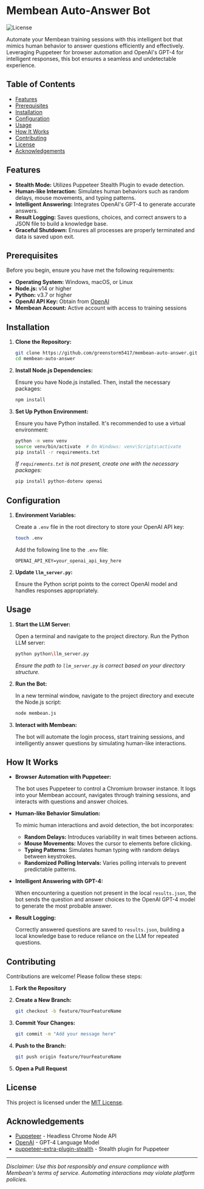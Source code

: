 
# Membean Auto-Answer Bot

![License](https://img.shields.io/badge/license-MIT-blue.svg)

Automate your Membean training sessions with this intelligent bot that mimics human behavior to answer questions efficiently and effectively. Leveraging Puppeteer for browser automation and OpenAI's GPT-4 for intelligent responses, this bot ensures a seamless and undetectable experience.

## Table of Contents

- [Features](#features)
- [Prerequisites](#prerequisites)
- [Installation](#installation)
- [Configuration](#configuration)
- [Usage](#usage)
- [How It Works](#how-it-works)
- [Contributing](#contributing)
- [License](#license)
- [Acknowledgements](#acknowledgements)

## Features

- **Stealth Mode:** Utilizes Puppeteer Stealth Plugin to evade detection.
- **Human-like Interaction:** Simulates human behaviors such as random delays, mouse movements, and typing patterns.
- **Intelligent Answering:** Integrates OpenAI's GPT-4 to generate accurate answers.
- **Result Logging:** Saves questions, choices, and correct answers to a JSON file to build a knowledge base.
- **Graceful Shutdown:** Ensures all processes are properly terminated and data is saved upon exit.

## Prerequisites

Before you begin, ensure you have met the following requirements:

- **Operating System:** Windows, macOS, or Linux
- **Node.js:** v14 or higher
- **Python:** v3.7 or higher
- **OpenAI API Key:** Obtain from [OpenAI](https://platform.openai.com/account/api-keys)
- **Membean Account:** Active account with access to training sessions

## Installation

1. **Clone the Repository:**

   ```bash
   git clone https://github.com/greenstorm5417/membean-auto-answer.git
   cd membean-auto-answer
   ```

2. **Install Node.js Dependencies:**

   Ensure you have Node.js installed. Then, install the necessary packages:

   ```bash
   npm install
   ```

3. **Set Up Python Environment:**

   Ensure you have Python installed. It's recommended to use a virtual environment:

   ```bash
   python -m venv venv
   source venv/bin/activate  # On Windows: venv\Scripts\activate
   pip install -r requirements.txt
   ```

   *If `requirements.txt` is not present, create one with the necessary packages:*

   ```bash
   pip install python-dotenv openai
   ```

## Configuration

1. **Environment Variables:**

   Create a `.env` file in the root directory to store your OpenAI API key:

   ```bash
   touch .env
   ```

   Add the following line to the `.env` file:

   ```env
   OPENAI_API_KEY=your_openai_api_key_here
   ```

2. **Update `llm_server.py`:**

   Ensure the Python script points to the correct OpenAI model and handles responses appropriately.

## Usage

1. **Start the LLM Server:**

   Open a terminal and navigate to the project directory. Run the Python LLM server:

   ```bash
   python python\llm_server.py
   ```

   *Ensure the path to `llm_server.py` is correct based on your directory structure.*

2. **Run the Bot:**

   In a new terminal window, navigate to the project directory and execute the Node.js script:

   ```bash
   node membean.js
   ```

3. **Interact with Membean:**

   The bot will automate the login process, start training sessions, and intelligently answer questions by simulating human-like interactions.

## How It Works

- **Browser Automation with Puppeteer:**
  
  The bot uses Puppeteer to control a Chromium browser instance. It logs into your Membean account, navigates through training sessions, and interacts with questions and answer choices.

- **Human-like Behavior Simulation:**
  
  To mimic human interactions and avoid detection, the bot incorporates:
  
  - **Random Delays:** Introduces variability in wait times between actions.
  - **Mouse Movements:** Moves the cursor to elements before clicking.
  - **Typing Patterns:** Simulates human typing with random delays between keystrokes.
  - **Randomized Polling Intervals:** Varies polling intervals to prevent predictable patterns.

- **Intelligent Answering with GPT-4:**
  
  When encountering a question not present in the local `results.json`, the bot sends the question and answer choices to the OpenAI GPT-4 model to generate the most probable answer.

- **Result Logging:**
  
  Correctly answered questions are saved to `results.json`, building a local knowledge base to reduce reliance on the LLM for repeated questions.

## Contributing

Contributions are welcome! Please follow these steps:

1. **Fork the Repository**
2. **Create a New Branch:**

   ```bash
   git checkout -b feature/YourFeatureName
   ```

3. **Commit Your Changes:**

   ```bash
   git commit -m "Add your message here"
   ```

4. **Push to the Branch:**

   ```bash
   git push origin feature/YourFeatureName
   ```

5. **Open a Pull Request**

## License

This project is licensed under the [MIT License](LICENSE).

## Acknowledgements

- [Puppeteer](https://github.com/puppeteer/puppeteer) - Headless Chrome Node API
- [OpenAI](https://openai.com/) - GPT-4 Language Model
- [puppeteer-extra-plugin-stealth](https://github.com/berstend/puppeteer-extra/tree/master/packages/puppeteer-extra-plugin-stealth) - Stealth plugin for Puppeteer

---

*Disclaimer: Use this bot responsibly and ensure compliance with Membean's terms of service. Automating interactions may violate platform policies.*
